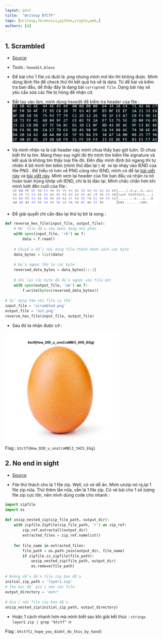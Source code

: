 ```yaml
---
layout: post
title:  "Writeup BTCTF"
tags: [writeup,forensics,python,crypto,web,]
authors: [4]
---
```


## 1. Scrambled 

- [Source](/assets/challenge%20files/BTCTF/Forensics/scrambled/scrambled.png)

- Tools : ```hexedit,bless``` 
- Đề bài cho 1 file có đuôi là .png nhưng mình mở lên thì không được. Mình dùng lệnh file để check thử thì kết quả trả về là data. Từ đề bài và kiểm tra ban đầu, dễ thấy đây là dạng bài ```corrupted file```. Dạng bài này sẽ yêu cầu sửa các file bị hỏng để nhận cờ. 
- Bắt tay vào làm, mình dùng hexedit để kiểm tra header của file : 
![](/assets/challenge%20files/BTCTF/Forensics/scrambled/hex-bit.png)
- Và mình nhận ra là cái header này mình chưa thấy bao giờ luôn. Gì chưa biết thì ta tìm. Mang theo suy nghĩ đó thì mình tìm kiếm file signature và kết quả là không tìm thấy loại file đó. Đến đây mình định bỏ ngang thì tự nhiên 4 bit mình tìm kiếm (mình thử đảo lại ) ```4E 44``` lại nhảy vào IEND của file PNG . Để hiểu rõ hơn về PNG cũng như IEND, mình có để lại [bài viết này](https://en.wikipedia.org/wiki/PNG) và [bài viết này](https://stackoverflow.com/questions/30550346/understanding-image-its-hex-values). Mình xem lại header của file ban đầu và nhận ra nó hoàn toàn trùng khớp với IEND, chỉ là bị đảo lại. Mình chắc chắn hơn khi mình lướt đến cuối của file :
![](/assets/challenge%20files/BTCTF/Forensics/scrambled/tail-bit.png)
- Để giải quyết chỉ cần đảo lại thứ tự bit là xong : 

```python
def reverse_hex_file(input_file, output_file):
    # Mở file đầu vào dưới dạng nhị phân
    with open(input_file, 'rb') as f:
        data = f.read()

    # Chuyển đổi nội dung file thành danh sách các byte
    data_bytes = list(data)

    # Đảo ngược thứ tự các byte
    reversed_data_bytes = data_bytes[::-1]

    # Ghi lại các byte đã đảo ngược vào file mới
    with open(output_file, 'wb') as f:
        f.write(bytes(reversed_data_bytes))

# Sử dụng hàm với file cụ thể
input_file = 'scrambled.png'
output_file = 'out.png'
reverse_hex_file(input_file, output_file)
```

- Sau đó ta nhận được cờ : 

![Smile](/assets/challenge%20files/BTCTF/Forensics/scrambled/out.png)

Flag : 
`btctf{How_DID_u_unsCraMBl3_tHI5_EGg}`

## 2. No end in sight

- [Source](/assets/challenge%20files/BTCTF/Forensics/No%20end%20in%20sight/layer1.zip) 

- File thử thách cho là 1 file zip. Well, có vẻ dễ ăn. Mình unzip nó ra,lại 1 file zip nữa. Thử thêm lần nữa, vẫn là 1 file zip. Có vẻ bài cho 1 số lượng file zip cực lớn, nên mình dùng code cho nhanh : 

```python 
import zipfile
import os

def unzip_nested_zip(zip_file_path, output_dir):
    with zipfile.ZipFile(zip_file_path, 'r') as zip_ref:
        zip_ref.extractall(output_dir)
        extracted_files = zip_ref.namelist()
    
    for file_name in extracted_files:
        file_path = os.path.join(output_dir, file_name)
        if zipfile.is_zipfile(file_path):
            unzip_nested_zip(file_path, output_dir)
            os.remove(file_path)

# Đường dẫn đến file zip ban đầu
initial_zip_path = 'layer1.zip'
# Thư mục để giải nén các file
output_directory = 'extr'

# Giải nén file zip ban đầu
unzip_nested_zip(initial_zip_path, output_directory)
```

- Hoặc 1 cách nhanh hơn mà mình biết sau khi giải kết thúc : ```strings layer1.zip | grep "btctf"``` :v

Flag : `btctf{i_hope_you_didnt_do_this_by_hand}`